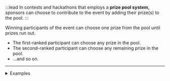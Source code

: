 :::lead
In contests and hackathons that employs a **prize pool system,** sponsors can choose to contribute to the event by adding their prize(s) to the pool.
:::

Winning participants of the event can choose one prize from the pool until prizes run out.

- The first-ranked participant can choose any prize in the pool.
- The second-ranked participant can choose any remaining prize in the pool.
- …and so on.

---

<details><summary>Examples</summary>

- [Code in the Wind #1](https://showdown.space/events/code-in-the-wind-1/) uses the prize pool system.

    - All prizes are [sponsored](https://showdown.space/events/code-in-the-wind-1/#sponsors). 

- [Code Golf Party](https://showdown.space/events/code-golf-party-1/) uses the prize pool system.

    - All prizes are [sponsored](https://showdown.space/events/code-golf-party-1/#sponsor-details).

- [The Stupid Hackathon Thailand](https://stupidhackth.github.io/) (from the 2nd event onward) uses a modified prize pool system.

    - To keep the event non-competitive, elements of luck are introduced.

        - In the 2nd event, participants picked from [identical-looking cardboards shaped to look like a floppy disk](https://www.facebook.com/creatorsgarten/photos/a.676270959372480/676272576038985). The actual prize is revealed on the other side of the cardboard, basically making it a lucky draw.

        - In the 3rd event, the winner plays a pachinko-style game. At the bottom are the available prize, and the winning participant receives the prize according to where the ball ends up. This adds an element of skill.

        - In the 4th event (virtual), a winning participant can [send a number to the Discord bot to claim a prize](https://user-images.githubusercontent.com/193136/182911848-e5b50f6f-c63c-4344-85da-29b1c5ac917d.png), making it a lucky draw.

        - In the 5th event (virtual), [a spinning wheel](https://www.mikkipastel.com/the-5th-stupid-hackathon-thailand/#:~:text=%E0%B9%84%E0%B8%87%E0%B9%80%E0%B8%99%E0%B8%AD%E0%B8%B0-,%E0%B8%81%E0%B8%B2%E0%B8%A3%E0%B9%80%E0%B8%A5%E0%B8%B7%E0%B8%AD%E0%B8%81%E0%B8%82%E0%B8%AD%E0%B8%87%E0%B8%A3%E0%B8%B2%E0%B8%87%E0%B8%A7%E0%B8%B1%E0%B8%A5,-%E0%B9%80%E0%B8%9B%E0%B9%87%E0%B8%99%E0%B8%81%E0%B8%B2%E0%B8%A3%E0%B8%AB%E0%B8%A1%E0%B8%B8%E0%B8%99%E0%B8%A7%E0%B8%87) is used to determine the prize for each winning team.

        - In the 6th event, [a 2d grid is projected onto a carpet on the floor](https://blog.rayriffy.com/engineering-behind-sht6#:~:text=Hackathon%3A%20Reward%20distribution). Each grid cell corresponds to a prize. Each winning participant is asked to throw an object onto the carpet, and receives the prize based on which cell the object landed on. This re-introduced the elements of skill into the lucky draw.

        - In the 7th event, [prizes are randomly scattered on a virtual 2d board](https://web.facebook.com/rayriffy/posts/pfbid0AocbSpXibYMjiU1vBzeHDkE1hMygRY5cEF9Tydw1G5UGqNZykcpy1P7bJNVmJgWSl). Each participant holds down a button to place their character on the board, which picks the prize closest to them.

</details>